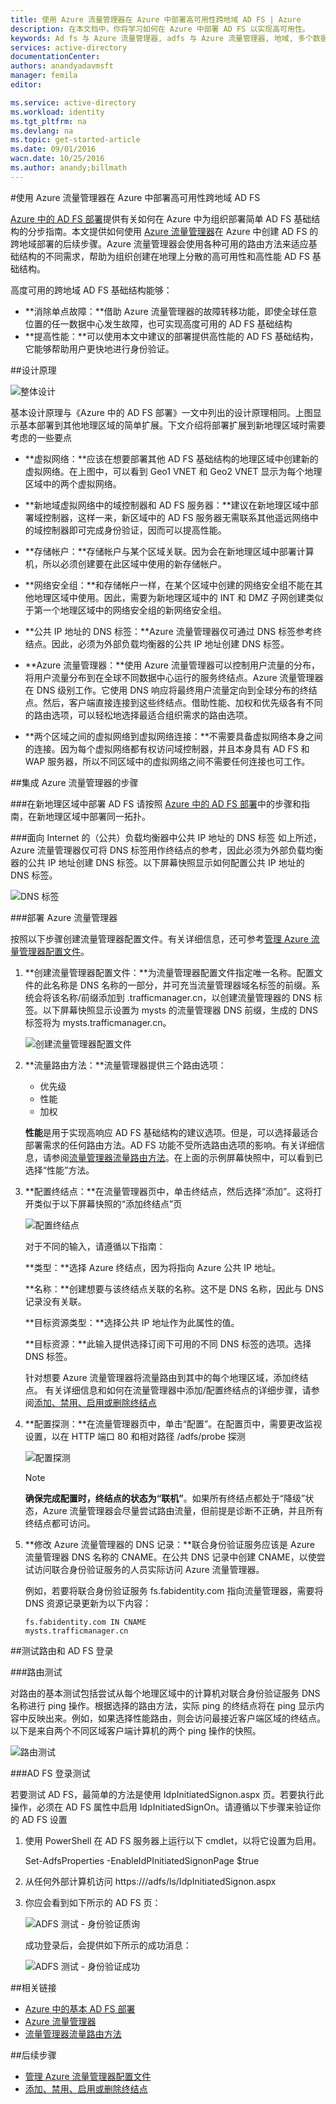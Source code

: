 ```yaml
---
title: 使用 Azure 流量管理器在 Azure 中部署高可用性跨地域 AD FS | Azure
description: 在本文档中，你将学习如何在 Azure 中部署 AD FS 以实现高可用性。
keywords: Ad fs 与 Azure 流量管理器, adfs 与 Azure 流量管理器, 地域, 多个数据中心, 地域数据中心, 多个地域数据中心, 在 azure 中部署 AD FS, 部署 azure adfs, azure adfs, azure ad fs,部署 adfs, 部署 ad fs, azure 中的 adfs, 在 azure 中部署 adfs, 在 azure 中部署 AD FS, adfs azure, AD FS 简介, Azure, Azure 中的 AD FS, iaas, ADFS, 将 adfs 移到 azure
services: active-directory
documentationCenter: 
authors: anandyadavmsft
manager: femila
editor: 

ms.service: active-directory
ms.workload: identity
ms.tgt_pltfrm: na
ms.devlang: na
ms.topic: get-started-article
ms.date: 09/01/2016
wacn.date: 10/25/2016
ms.author: anandy;billmath
---
```


#使用 Azure 流量管理器在 Azure 中部署高可用性跨地域 AD FS

[Azure 中的 AD FS 部署](./active-directory-aadconnect-azure-adfs.md)提供有关如何在 Azure 中为组织部署简单 AD FS 基础结构的分步指南。本文提供如何使用 [Azure 流量管理器](../traffic-manager/traffic-manager-overview.md)在 Azure 中创建 AD FS 的跨地域部署的后续步骤。Azure 流量管理器会使用各种可用的路由方法来适应基础结构的不同需求，帮助为组织创建在地理上分散的高可用性和高性能 AD FS 基础结构。

高度可用的跨地域 AD FS 基础结构能够：

* **消除单点故障：**借助 Azure 流量管理器的故障转移功能，即使全球任意位置的任一数据中心发生故障，也可实现高度可用的 AD FS 基础结构
* **提高性能：**可以使用本文中建议的部署提供高性能的 AD FS 基础结构，它能够帮助用户更快地进行身份验证。

##设计原理

![整体设计](./media/active-directory-adfs-in-azure-with-azure-traffic-manager/blockdiagram.png)  

基本设计原理与《Azure 中的 AD FS 部署》一文中列出的设计原理相同。上图显示基本部署到其他地理区域的简单扩展。下文介绍将部署扩展到新地理区域时需要考虑的一些要点

* **虚拟网络：**应该在想要部署其他 AD FS 基础结构的地理区域中创建新的虚拟网络。在上图中，可以看到 Geo1 VNET 和 Geo2 VNET 显示为每个地理区域中的两个虚拟网络。

* **新地域虚拟网络中的域控制器和 AD FS 服务器：**建议在新地理区域中部署域控制器，这样一来，新区域中的 AD FS 服务器无需联系其他遥远网络中的域控制器即可完成身份验证，因而可以提高性能。

* **存储帐户：**存储帐户与某个区域关联。因为会在新地理区域中部署计算机，所以必须创建要在此区域中使用的新存储帐户。

* **网络安全组：**和存储帐户一样，在某个区域中创建的网络安全组不能在其他地理区域中使用。因此，需要为新地理区域中的 INT 和 DMZ 子网创建类似于第一个地理区域中的网络安全组的新网络安全组。

* **公共 IP 地址的 DNS 标签：**Azure 流量管理器仅可通过 DNS 标签参考终结点。因此，必须为外部负载均衡器的公共 IP 地址创建 DNS 标签。

* **Azure 流量管理器：**使用 Azure 流量管理器可以控制用户流量的分布，将用户流量分布到在全球不同数据中心运行的服务终结点。Azure 流量管理器在 DNS 级别工作。它使用 DNS 响应将最终用户流量定向到全球分布的终结点。然后，客户端直接连接到这些终结点。借助性能、加权和优先级各有不同的路由选项，可以轻松地选择最适合组织需求的路由选项。

* **两个区域之间的虚拟网络到虚拟网络连接：**不需要具备虚拟网络本身之间的连接。因为每个虚拟网络都有权访问域控制器，并且本身具有 AD FS 和 WAP 服务器，所以不同区域中的虚拟网络之间不需要任何连接也可工作。

##集成 Azure 流量管理器的步骤

###在新地理区域中部署 AD FS
请按照 [Azure 中的 AD FS 部署](./active-directory-aadconnect-azure-adfs.md)中的步骤和指南，在新地理区域中部署同一拓扑。

###面向 Internet 的（公共）负载均衡器中公共 IP 地址的 DNS 标签
如上所述，Azure 流量管理器仅可将 DNS 标签用作终结点的参考，因此必须为外部负载均衡器的公共 IP 地址创建 DNS 标签。以下屏幕快照显示如何配置公共 IP 地址的 DNS 标签。

![DNS 标签](./media/active-directory-adfs-in-azure-with-azure-traffic-manager/eastfabstsdnslabel.png)  

###部署 Azure 流量管理器

按照以下步骤创建流量管理器配置文件。有关详细信息，还可参考[管理 Azure 流量管理器配置文件](../traffic-manager/traffic-manager-manage-profiles.md)。

1. **创建流量管理器配置文件：**为流量管理器配置文件指定唯一名称。配置文件的此名称是 DNS 名称的一部分，并可充当流量管理器域名标签的前缀。系统会将该名称/前缀添加到 .trafficmanager.cn，以创建流量管理器的 DNS 标签。以下屏幕快照显示设置为 mysts 的流量管理器 DNS 前缀，生成的 DNS 标签将为 mysts.trafficmanager.cn。

    ![创建流量管理器配置文件](./media/active-directory-adfs-in-azure-with-azure-traffic-manager/trafficmanager01.png)  

2. **流量路由方法：**流量管理器提供三个路由选项：

    * 优先级
    * 性能
    * 加权

    **性能**是用于实现高响应 AD FS 基础结构的建议选项。但是，可以选择最适合部署需求的任何路由方法。AD FS 功能不受所选路由选项的影响。有关详细信息，请参阅[流量管理器流量路由方法](../traffic-manager/traffic-manager-routing-methods.md)。在上面的示例屏幕快照中，可以看到已选择“性能”方法。

3. **配置终结点：**在流量管理器页中，单击终结点，然后选择“添加”。这将打开类似于以下屏幕快照的“添加终结点”页

    ![配置终结点](./media/active-directory-adfs-in-azure-with-azure-traffic-manager/eastfsendpoint.png)  

    对于不同的输入，请遵循以下指南：

    **类型：**选择 Azure 终结点，因为将指向 Azure 公共 IP 地址。

    **名称：**创建想要与该终结点关联的名称。这不是 DNS 名称，因此与 DNS 记录没有关联。

    **目标资源类型：**选择公共 IP 地址作为此属性的值。

    **目标资源：**此输入提供选择订阅下可用的不同 DNS 标签的选项。选择 DNS 标签。

    针对想要 Azure 流量管理器将流量路由到其中的每个地理区域，添加终结点。
    有关详细信息和如何在流量管理器中添加/配置终结点的详细步骤，请参阅[添加、禁用、启用或删除终结点](../traffic-manager/traffic-manager-endpoints.md)

4. **配置探测：**在流量管理器页中，单击“配置”。在配置页中，需要更改监视设置，以在 HTTP 端口 80 和相对路径 /adfs/probe 探测

    ![配置探测](./media/active-directory-adfs-in-azure-with-azure-traffic-manager/mystsconfig.png)  

    >[!NOTE]
    > **确保完成配置时，终结点的状态为“联机”**。如果所有终结点都处于“降级”状态，Azure 流量管理器会尽量尝试路由流量，但前提是诊断不正确，并且所有终结点都可访问。

5. **修改 Azure 流量管理器的 DNS 记录：**联合身份验证服务应该是 Azure 流量管理器 DNS 名称的 CNAME。在公共 DNS 记录中创建 CNAME，以使尝试访问联合身份验证服务的人员实际访问 Azure 流量管理器。

    例如，若要将联合身份验证服务 fs.fabidentity.com 指向流量管理器，需要将 DNS 资源记录更新为以下内容：

    <code>fs.fabidentity.com IN CNAME mysts.trafficmanager.cn</code>

##测试路由和 AD FS 登录   

###路由测试

对路由的基本测试包括尝试从每个地理区域中的计算机对联合身份验证服务 DNS 名称进行 ping 操作。根据选择的路由方法，实际 ping 的终结点将在 ping 显示内容中反映出来。例如，如果选择性能路由，则会访问最接近客户端区域的终结点。以下是来自两个不同区域客户端计算机的两个 ping 操作的快照。

![路由测试](./media/active-directory-adfs-in-azure-with-azure-traffic-manager/pingtest.png)  

###AD FS 登录测试

若要测试 AD FS，最简单的方法是使用 IdpInitiatedSignon.aspx 页。若要执行此操作，必须在 AD FS 属性中启用 IdpInitiatedSignOn。请遵循以下步骤来验证你的 AD FS 设置

1. 使用 PowerShell 在 AD FS 服务器上运行以下 cmdlet，以将它设置为启用。

    Set-AdfsProperties -EnableIdPInitiatedSignonPage $true

2. 从任何外部计算机访问 https://<yourfederationservicedns>/adfs/ls/IdpInitiatedSignon.aspx

3. 你应会看到如下所示的 AD FS 页：

    ![ADFS 测试 - 身份验证质询](./media/active-directory-adfs-in-azure-with-azure-traffic-manager/adfstest1.png)  

    成功登录后，会提供如下所示的成功消息：

    ![ADFS 测试 - 身份验证成功](./media/active-directory-adfs-in-azure-with-azure-traffic-manager/adfstest2.png)  

##相关链接
* [Azure 中的基本 AD FS 部署](./active-directory-aadconnect-azure-adfs.md)
* [Azure 流量管理器](../traffic-manager/traffic-manager-overview.md)
* [流量管理器流量路由方法](../traffic-manager/traffic-manager-routing-methods.md)

##后续步骤
* [管理 Azure 流量管理器配置文件](../traffic-manager/traffic-manager-manage-profiles.md)
* [添加、禁用、启用或删除终结点](../traffic-manager/traffic-manager-endpoints.md)

<!---HONumber=Mooncake_1017_2016-->